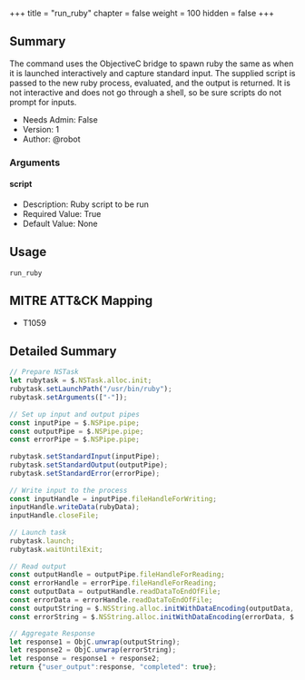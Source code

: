 +++
title = "run_ruby"
chapter = false
weight = 100
hidden = false
+++

## Summary

The command uses the ObjectiveC bridge to spawn ruby the same as when it is launched interactively and capture standard input. The supplied script is passed to the new ruby process, evaluated, and the output is returned. It is not interactive and does not go through a shell, so be sure scripts do not prompt for inputs.
     
- Needs Admin: False  
- Version: 1  
- Author: @robot  

### Arguments

#### script

- Description: Ruby script to be run   
- Required Value: True  
- Default Value: None  

## Usage

```
run_ruby
```

## MITRE ATT&CK Mapping

- T1059  
## Detailed Summary
```JavaScript
// Prepare NSTask
let rubytask = $.NSTask.alloc.init;
rubytask.setLaunchPath("/usr/bin/ruby");
rubytask.setArguments(["-"]);
            
// Set up input and output pipes
const inputPipe = $.NSPipe.pipe;
const outputPipe = $.NSPipe.pipe;
const errorPipe = $.NSPipe.pipe;
            
rubytask.setStandardInput(inputPipe);
rubytask.setStandardOutput(outputPipe);
rubytask.setStandardError(errorPipe);
            
// Write input to the process
const inputHandle = inputPipe.fileHandleForWriting;
inputHandle.writeData(rubyData);
inputHandle.closeFile;
            
// Launch task
rubytask.launch;  
rubytask.waitUntilExit;
            
// Read output
const outputHandle = outputPipe.fileHandleForReading;
const errorHandle = errorPipe.fileHandleForReading;
const outputData = outputHandle.readDataToEndOfFile;
const errorData = errorHandle.readDataToEndOfFile; 
const outputString = $.NSString.alloc.initWithDataEncoding(outputData, $.NSUTF8StringEncoding);
const errorString = $.NSString.alloc.initWithDataEncoding(errorData, $.NSUTF8StringEncoding);

// Aggregate Response
let response1 = ObjC.unwrap(outputString);
let response2 = ObjC.unwrap(errorString);
let response = response1 + response2;
return {"user_output":response, "completed": true};
```
